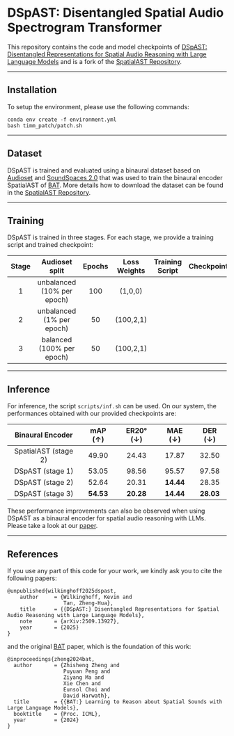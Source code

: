 # DSpAST: Disentangled Spatial Audio Spectrogram Transformer

This repository contains the code and model checkpoints of [DSpAST: Disentangled Representations for Spatial Audio Reasoning with Large Language Models](https://arxiv.org/abs/2509.13927) and is a fork of the [SpatialAST Repository](https://github.com/zszheng147/Spatial-AST/tree/main).

***

## Installation


To setup the environment, please use the following commands:
```
conda env create -f environment.yml
bash timm_patch/patch.sh
```

***

## Dataset

DSpAST is trained and evaluated using a binaural dataset based on [Audioset](https://research.google.com/audioset/) and [SoundSpaces 2.0](https://soundspaces.org) that was used to train the binaural encoder SpatialAST of [BAT](https://zhishengzheng.com/bat/). More details how to download the dataset can be found in the [SpatialAST Repository](https://github.com/zszheng147/Spatial-AST/tree/main).

***

## Training

DSpAST is trained in three stages. For each stage, we provide a training script and trained checkpoint:

| Stage | Audioset split | Epochs | Loss Weights | Training Script | Checkpoint |
| :---: | :---: | :---: | :---: | :---: | :---: |
| 1 | unbalanced (10% per epoch) | 100 | (1,0,0) | | |
| 2 | unbalanced (1% per epoch) | 50 | (100,2,1) | | |
| 3 | balanced (100% per epoch) | 50 | (100,2,1) | | |

***

## Inference

For inference, the script `scripts/inf.sh` can be used. On our system, the performances obtained with our provided checkpoints are:

| Binaural Encoder | mAP (↑) | ER20° (↓) | MAE (↓) | DER (↓) |
| :---: | :---: | :---: | :---: | :---: |
| SpatialAST (stage 2) | 49.90 | 24.43 | 17.87 | 32.50 |
| DSpAST (stage 1) | 53.05 | 98.56 | 95.57 | 97.58 |
| DSpAST (stage 2) | 52.64 | 20.31 | **14.44** | 28.35 |
| DSpAST (stage 3) | **54.53** | **20.28** | **14.44** | **28.03** |

These performance improvements can also be observed when using DSpAST as a binaural encoder for spatial audio reasoning with LLMs. Please take a look at our [paper](https://arxiv.org/abs/2509.13927).

***

## References

If you use any part of this code for your work, we kindly ask you to cite the following papers:

```
@unpublished{wilkinghoff2025dspast,
    author     = {Wilkinghoff, Kevin and
                  Tan, Zheng-Hua},
    title      = {{DSpAST:} Disentangled Representations for Spatial Audio Reasoning with Large Language Models},
    note       = {arXiv:2509.13927},
    year       = {2025}
}
```
and the original [BAT](https://zhishengzheng.com/bat/) paper, which is the foundation of this work:
```
@inproceedings{zheng2024bat,
  author       = {Zhisheng Zheng and
                  Puyuan Peng and
                  Ziyang Ma and
                  Xie Chen and
                  Eunsol Choi and
                  David Harwath},
  title        = {{BAT:} Learning to Reason about Spatial Sounds with Large Language Models},
  booktitle    = {Proc. ICML},
  year         = {2024}
}
```
